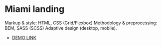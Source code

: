 # Miami landing

Markup & style: HTML, CSS (Grid/Flexbox) Methodology & preprocessing: BEM, SASS (SCSS) Adaptive design (desktop, mobile).

  - [DEMO LINK](https://bcmp4p1.github.io/miami-landing/)


